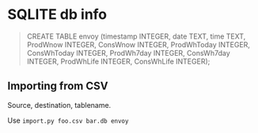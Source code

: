 # SQLITE db info #

>    CREATE TABLE envoy (timestamp INTEGER,
>                        date TEXT,
>                        time TEXT,
>                        ProdWnow INTEGER,
>                        ConsWnow INTEGER,
>                        ProdWhToday INTEGER,
>                        ConsWhToday INTEGER,
>                        ProdWh7day INTEGER,
>                        ConsWh7day INTEGER,
>                        ProdWhLife INTEGER,
>                        ConsWhLife INTEGER);

## Importing from CSV ##

Source, destination, tablename.

Use `import.py foo.csv bar.db envoy`
